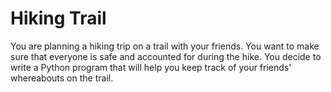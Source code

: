 # Hiking Trail

You are planning a hiking trip on a trail with your friends. You want to make sure that everyone is safe and accounted for during the hike. You decide to write a Python program that will help you keep track of your friends' whereabouts on the trail.
